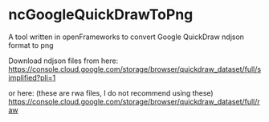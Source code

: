 # ncGoogleQuickDrawToPng
A tool written in openFrameworks to convert Google QuickDraw ndjson format to png

Download ndjson files from here:
https://console.cloud.google.com/storage/browser/quickdraw_dataset/full/simplified?pli=1

or here: (these are rwa files, I do not recommend using these)
https://console.cloud.google.com/storage/browser/quickdraw_dataset/full/raw
